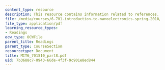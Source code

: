 ```yaml
---
content_type: resource
description: This resource contains information related to references, and appendices.
file: /media/courses/6-701-introduction-to-nanoelectronics-spring-2010/7b3688c7094366de4f3f9c901e8ed844_MIT6_701S10_part8.pdf
file_type: application/pdf
learning_resource_types:
- Readings
ocw_type: OCWFile
parent_title: Readings
parent_type: CourseSection
resourcetype: Document
title: MIT6_701S10_part8.pdf
uid: 7b3688c7-0943-66de-4f3f-9c901e8ed844
---
```

